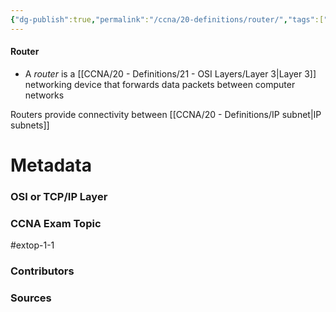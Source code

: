 ```yaml
---
{"dg-publish":true,"permalink":"/ccna/20-definitions/router/","tags":["defs_ccna"],"created":"2023-11-05T10:55:11.000-08:00","updated":"2023-11-11T11:51:47.000-08:00"}
---
```


#### Router
- A *router* is a [[CCNA/20 - Definitions/21 - OSI Layers/Layer 3\|Layer 3]] networking device that forwards data packets between computer networks

Routers provide connectivity between [[CCNA/20 - Definitions/IP subnet\|IP subnets]]

# Metadata
### OSI or TCP/IP Layer

### CCNA Exam Topic
#extop-1-1 
### Contributors

### Sources

